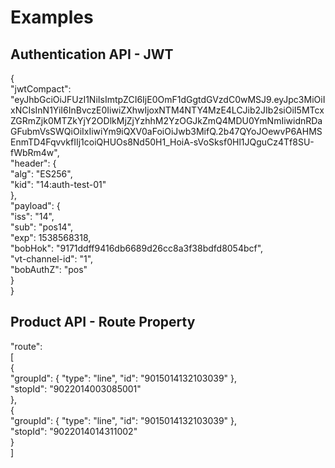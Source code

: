 # Examples
## Authentication API - JWT
{  
  "jwtCompact": "eyJhbGciOiJFUzI1NiIsImtpZCI6IjE0OmF1dGgtdGVzdC0wMSJ9.eyJpc3MiOiIxNCIsInN1YiI6InBvczE0IiwiZXhwIjoxNTM4NTY4MzE4LCJib2JIb2siOiI5MTcxZGRmZjk0MTZkYjY2ODlkMjZjYzhhM2YzOGJkZmQ4MDU0YmNmIiwidnRDaGFubmVsSWQiOiIxIiwiYm9iQXV0aFoiOiJwb3MifQ.2b47QYoJOewvP6AHMSEnmTD4FqvvkfIIj1coiQHUOs8Nd50H1_HoiA-sVoSksf0Hl1JQguCz4Tf8SU-fWbRm4w",  
  "header": {  
    "alg": "ES256",  
    "kid": "14:auth-test-01"  
  },  
  "payload": {  
    "iss": "14",  
    "sub": "pos14",  
    "exp": 1538568318,  
    "bobHok": "9171ddff9416db6689d26cc8a3f38bdfd8054bcf",  
    "vt-channel-id": "1",  
    "bobAuthZ": "pos"  
  }  
}  

## Product API - Route Property
"route":  
[  
  {  
    "groupId": { "type": "line", "id": "9015014132103039" },  
    "stopId": "9022014003085001"  
  },  
  {  
    "groupId": { "type": "line",  "id": "9015014132103039"  },  
    "stopId": "9022014014311002"  
  }  
]  
